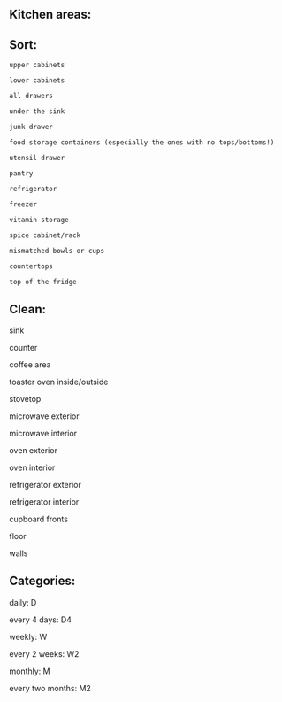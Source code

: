 Kitchen areas:
----------------

Sort:
-----
    upper cabinets

    lower cabinets

    all drawers

    under the sink

    junk drawer

    food storage containers (especially the ones with no tops/bottoms!)

    utensil drawer

    pantry

    refrigerator

    freezer

    vitamin storage

    spice cabinet/rack

    mismatched bowls or cups

    countertops

    top of the fridge



Clean:
-----
sink

counter

coffee area

toaster oven inside/outside

stovetop

microwave exterior

microwave interior

oven exterior

oven interior

refrigerator exterior

refrigerator interior

cupboard fronts

floor

walls




Categories:
--------------------

daily: D

every 4 days: D4

weekly: W

every 2 weeks: W2

monthly: M

every two months: M2
